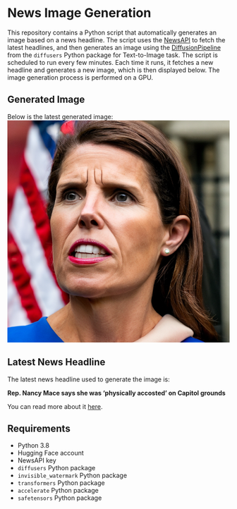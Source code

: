 # News Image Generation
This repository contains a Python script that automatically generates an image based on a news headline. The script uses the [NewsAPI](https://newsapi.org/) to fetch the latest headlines, and then generates an image using the [DiffusionPipeline](https://github.com/huggingface/diffusers) from the `diffusers` Python package for Text-to-Image task.
The script is scheduled to run every few minutes. Each time it runs, it fetches a new headline and generates a new image, which is then displayed below. The image generation process is performed on a GPU.

## Generated Image
Below is the latest generated image:
![Generated Image](image.png)

## Latest News Headline
The latest news headline used to generate the image is:

**Rep. Nancy Mace says she was ‘physically accosted’ on Capitol grounds**

You can read more about it [here](https://news.google.com/rss/articles/CBMimgFBVV95cUxQNnRreG5xaEs4aWFZb1pTVGNlT3dhekYtQjJ0MGVieTBXY0U2dG9sYVUtb29VY2U4UDJxM1VpeUlQU25uLXJNdXpyMW5pS2lLLVRyMjRZSERFNzB6cTBJOWpsei11UTRxYWt0cjZYR0NJdnBvZmY2dFhmUE5vdTNMVlhxQUVCdHhOMzktV1A0dHFlRHMwb3dHTzBn0gGQAUFVX3lxTE9aQ0ZCRjR4X01XdUx4Y0dqcUlkRnNCVjZaZjl2eEtZbTlwMjExYW9RWTNqSGE0NERMc1k3V3h5QnVYc3luYzF1MjFrZkRqeHVTRlhpcVJ3OTRMZ2pFYU1lMWJMOG1Tc0UzT1NwVmU2ZTRmOGdfV0UxOWFFTkQyQmJYMzl1emk3R3pjV3Y2OTZBYQ?oc=5).

## Requirements
- Python 3.8
- Hugging Face account
- NewsAPI key
- `diffusers` Python package
- `invisible_watermark` Python package
- `transformers` Python package
- `accelerate` Python package
- `safetensors` Python package

